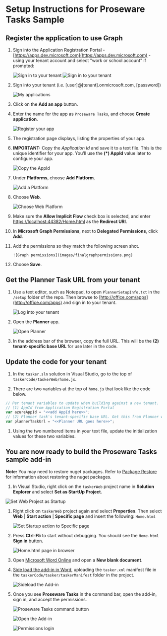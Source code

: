 # Setup Instructions for Proseware Tasks Sample

## Register the application to use Graph

1. Sign into the Application Registration Portal  - [https://apps.dev.microsoft.com](https://apps.dev.microsoft.com) - using  your tenant account and select "work or school account" if prompted:

    ![Sign in to your tenant](images/signintoyourtenant.png)
    ![Sign in to your tenant](images/workorschoolaccount.png)

1. Sign into your tenant (i.e. [user]@[tenant].onmicrosoft.com, [password])

    ![My applications](images/myapplications.png)

1. Click on the **Add an app** button.

1. Enter the name for the app as `Proseware Tasks`, and choose **Create application**.

    ![Register your app](images/registeryourapp.png)

1. The registration page displays, listing the properties of your app.

1. **IMPORTANT:** Copy the *Application Id* and save it to a text file. This is the unique identifier for your app. You'll use the **(*) AppId** value later to configure your app.

    ![Copy the AppId](images/copytheappid.png)

1. Under **Platforms**, choose **Add Platform**.

    ![Add a Platform](images/addaplatform.png)

1. Choose **Web**.

    ![Choose Web Platform](images/choosewebplatform.png)

1. Make sure the **Allow Implicit Flow** check box is selected, and enter [https://localhost:44382/Home.html](https://localhost:44382/Home.html) as the **Redirect URI**.

1. In **Microsoft Graph Permissions**, next to **Delegated Permissions**, click **Add**.

1. Add the permissions so they match the following screen shot.

       ![Graph permissions](images/finalgraphpermissions.png)

1. Choose **Save**.

## Get the Planner Task URL from your tenant

1. Use a text editor, such as Notepad, to open `PlannerSetupInfo.txt` in the `/setup` folder of the repo. Then browse to [http://office.com/apps](http://office.com/apps) and sign in to your tenant.

    ![Log into your tenant](images/tenantlogin.png)

1. Open the **Planner** app.

    ![Open Planner](images/openplanner.png)

1. In the address bar of the browser, copy the full URL. This will be the **(2) tenant-specific base URL** for use later in the code.

## Update the code for your tenant

1. In the `tasker.sln` solution in Visual Studio, go to the top of `taskerCode/taskerWeb/home.js`.

1. There are two variables at the top of `home.js` that look like the code below.

```js
// Per tenant variables to update when building against a new tenant.
// (1) AppId from Application Registration Portal
var azureAppId = "<<add AppId here>>";
// (2) Planner task's tenant-specific base URL. Get this from Planner with an open task.
var plannerTaskUrl = "<<Planner URL goes here>>";

```

1. Using the two numbered items in your text file, update the initialization values for these two variables.

## You are now ready to build the Proseware Tasks sample add-in

**Note:** You may need to restore nuget packages. Refer to [Package Restore](https://docs.microsoft.com/en-us/nuget/consume-packages/package-restore) for information about restoring the nuget packages.

1. In Visual Studio, right click on the `taskerWeb` project name in **Solution Explorer** and select **Set as StartUp Project**.

![Set Web Project as Startup](images/setasstartupproject.png)

1. Right click on `taskerWeb` project again and select **Properties**. Then select **Web** | **Start action** | **Specific page** and insert the following: `Home.html`

    ![Set Startup action to Specific page](images/specificpage.png)

1. Press **Ctrl-F5** to start without debugging. You should see the `Home.html` **Sign in** button.

    ![Home.html page in browser](images/ctrlf5home.png)

1. Open [Microsoft Word Online](https://www.office.com/launch/word?auth=2) and open a **New blank document**.

1. [Side load the add-in in Word](https://docs.microsoft.com/en-us/office/dev/add-ins/testing/sideload-office-add-ins-for-testing#sideload-an-office-add-in-on-office-online), uploading the `tasker.xml` manifest file in the `taskerCode/tasker/taskerManifest` folder in the project.

    ![Sideload the Add-in](images/sideload.png)

1. Once you see **Proseware Tasks** in the command bar, open the add-in, sign in, and accept the permissions.

    ![Proseware Tasks command button](images/prosewaretasks.png)

    ![Open the Add-in](images/openaddin.png)

    ![Permissions login](images/permissionslogin.png)
